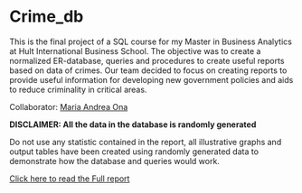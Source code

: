 # Crime_db

This is the final project of a SQL course for my Master in Business Analytics at Hult International Business School.
The objective was to create a normalized ER-database, queries and procedures to create useful reports based on data of crimes.
Our team decided to focus on creating reports to provide useful information for developing new government policies and aids to reduce criminality in critical areas.

Collaborator: [Maria Andrea Ona](https://github.com/mandreaona)


**DISCLAIMER: All the data in the database is randomly generated**

Do not use any statistic contained in the report, all illustrative graphs and output tables have been created using randomly generated data to demonstrate how the database and queries would work.

[Click here to read the Full report](./Full_report.pdf)
